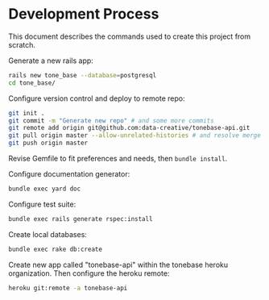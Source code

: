 # Development Process

This document describes the commands used to create this project from scratch.

Generate a new rails app:

```` sh
rails new tone_base --database=postgresql
cd tone_base/
````

Configure version control and deploy to remote repo:

```` sh
git init .
git commit -m "Generate new repo" # and some more commits
git remote add origin git@github.com:data-creative/tonebase-api.git
git pull origin master --allow-unrelated-histories # and resolve merge conflicts
git push origin master
````

Revise Gemfile to fit preferences and needs, then `bundle install`.

Configure documentation generator:

```` sh
bundle exec yard doc
````

Configure test suite:

```` sh
bundle exec rails generate rspec:install
````

Create local databases:

```` sh
bundle exec rake db:create
````

Create new app called "tonebase-api" within the tonebase heroku organization. Then configure the heroku remote:

```` sh
heroku git:remote -a tonebase-api
````

